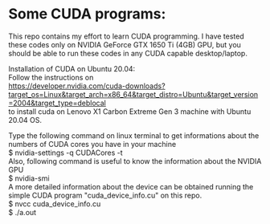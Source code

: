 # Some CUDA programs:

This repo contains my effort to learn CUDA programming. I have tested these codes only on NVIDIA GeForce GTX 1650 Ti (4GB) GPU,
but you should be able to run these codes in any CUDA capable desktop/laptop. 

Installation of CUDA on Ubuntu 20.04: <br/>
Follow the instructions on <br/>
https://developer.nvidia.com/cuda-downloads?target_os=Linux&target_arch=x86_64&target_distro=Ubuntu&target_version=2004&target_type=deblocal
<br/> to install cuda on Lenovo X1 Carbon Extreme Gen 3 machine with Ubuntu 20.04 OS.

Type the following command on linux terminal to get informations about the numbers of CUDA cores you have in your machine <br/>
$ nvidia-settings -q CUDACores -t
<br/> Also, following command is useful to know the information about the NVIDIA GPU <br/>
$ nvidia-smi
<br/> A more detailed information about the device can be obtained running the simple CUDA program "cuda_device_info.cu" on this repo.<br/>
$ nvcc cuda_device_info.cu <br/>
$ ./a.out

